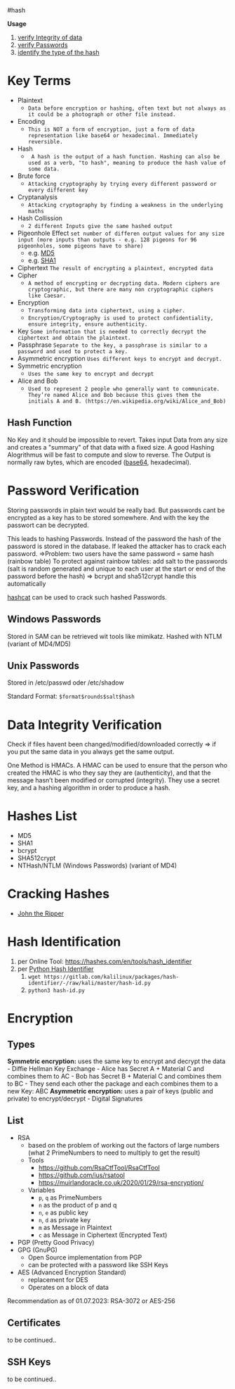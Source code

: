 #hash 

**Usage**

1. [verify Integrity of data](hashing.md#data%20integrity%20verification)
2. [verify Passwords](hashing.md#password%20verification)
3. [identify the type of the hash](hashing.md#hash%20identification)

# Key Terms

- Plaintext
	- `Data before encryption or hashing, often text but not always as it could be a photograph or other file instead.`
- Encoding 
	- `This is NOT a form of encryption, just a form of data representation like base64 or hexadecimal. Immediately reversible.`
- Hash
	- ` A hash is the output of a hash function. Hashing can also be used as a verb, "to hash", meaning to produce the hash value of some data.`
- Brute force 
	- `Attacking cryptography by trying every different password or every different key`
- Cryptanalysis
	- `Attacking cryptography by finding a weakness in the underlying maths`
- Hash Collission
	- `2 different Inputs give the same hashed output`
- Pigeonhole Effect
	`set number of differen output values for any size input (more inputs than outputs - e.g. 128 pigeons for 96 pigeonholes, some pigeons have to share)`
    - e.g. [MD5](https://www.mscs.dal.ca/~selinger/md5collision/)
    - e.g. [SHA1](https://shattered.io/)
- Ciphertext
	`The result of encrypting a plaintext, encrypted data`
- Cipher 
	- `A method of encrypting or decrypting data. Modern ciphers are cryptographic, but there are many non cryptographic ciphers like Caesar.`
- Encryption
	- `Transforming data into ciphertext, using a cipher.`
	- `Encryption/Cryptography is used to protect confidentiality, ensure integrity, ensure authenticity.`
- Key
	`Some information that is needed to correctly decrypt the ciphertext and obtain the plaintext.`
- Passphrase
	`Separate to the key, a passphrase is similar to a password and used to protect a key.`
- Asymmetric encryption
	`Uses different keys to encrypt and decrypt.`
- Symmetric encryption
	- `Uses the same key to encrypt and decrypt`
- Alice and Bob
	- `Used to represent 2 people who generally want to communicate. They’re named Alice and Bob because this gives them the initials A and B. (https://en.wikipedia.org/wiki/Alice_and_Bob)`


## Hash Function

No Key and it should be impossible to revert.
Takes input Data from any size and creates a "summary" of that data with a fixed size.
A good Hashing Alogrithmus will be fast to compute and slow to reverse.
The Output is normally raw bytes, which are encoded ([base64](Decode#Base64), hexadecimal).

# Password Verification

Storing passwords in plain text would be really bad.
But passwords cant be encrypted as a key has to be stored somewhere. And with the key the passwort can be decrypted.

This leads to hashing Passwords. Instead of the password the hash of the password is stored in the database. If leaked the attacker has to crack each password. =>Problem: two users have the same password = same hash (rainbow table)
To protect against rainbow tables: add salt to the passwords (salt is random generated and unique to each user at the start or end of the password before the hash)
=> bcrypt and sha512crypt handle this automatically

[hashcat](hashcat) can be used to crack such hashed Passwords.

## Windows Passwords

Stored in SAM can be retrieved wit tools like mimikatz.
Hashed with NTLM (variant of MD4/MD5)

## Unix Passwords

Stored in /etc/passwd oder /etc/shadow

Standard Format: `$format$rounds$salt$hash`


# Data Integrity Verification

Check if files havent been changed/modified/downloaded correctly => if you put the same data in you always get the same output.

One Method is HMACs. A HMAC can be used to ensure that the person who created the HMAC is who they say they are (authenticity), and that the message hasn’t been modified or corrupted (integrity). They use a secret key, and a hashing algorithm in order to produce a hash.

# Hashes List

- MD5
- SHA1
- bcrypt
- SHA512crypt
- NTHash/NTLM (Windows Passwords) (variant of MD4)

# Cracking Hashes

- [John the Ripper](John%20the%20Ripper.md)



# Hash Identification

1) per Online Tool: https://hashes.com/en/tools/hash_identifier
2) per [Python Hash Identifier](https://gitlab.com/kalilinux/packages/hash-identifier/-/tree/kali/master)
	1) `wget https://gitlab.com/kalilinux/packages/hash-identifier/-/raw/kali/master/hash-id.py`
	2) `python3 hash-id.py`


# Encryption

## Types

**Symmetric encryption:** uses the same key to encrypt and decrypt the data
	- Diffie Hellman Key Exchange
		- Alice has Secret A + Material C and combines them to AC
		- Bob has Secret B + Material C and combines them to BC
		- They send each other the package and each combines them to a new Key: ABC
**Asymmetric encryption:** uses a pair of keys (public and private) to encrypt/decrypt
	- Digital Signatures

## List

- RSA
	- based on the problem of working out the factors of large numbers (what 2 PrimeNumbers to need to multiply to get the result)
	- Tools
		- https://github.com/RsaCtfTool/RsaCtfTool
		- https://github.com/ius/rsatool
		- https://muirlandoracle.co.uk/2020/01/29/rsa-encryption/
	- Variables
		- `p`, `q` as PrimeNumbers
		- `n` as the product of p and q
		- `n`, `e` as public key
		- `n`, `d` as private key
		- `m` as Message in Plaintext
		- `c` as Message in Ciphertext (Encrypted Text)
- PGP (Pretty Good Privacy)
- GPG (GnuPG)
	- Open Source implementation from PGP
	- can be protected with a password like SSH Keys
- AES (Advanced Encryption Standard)
	- replacement for DES
	- Operates on a block of data


Recommendation as of 01.07.2023: RSA-3072 or AES-256

## Certificates

to be continued..


## SSH Keys

to be continued..